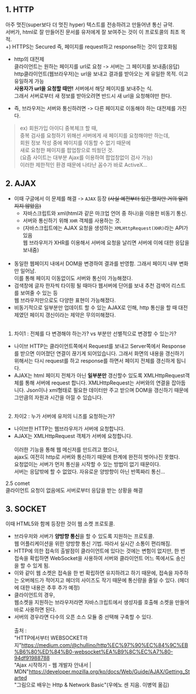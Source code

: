 ## 1. HTTP
아주 멋진(super보다 더 멋진 hyper) 텍스트를 전송하려고 만들어낸 통신 규약.  
서버가, html로 잘 만들어진 문서를 유저에게 잘 보여주는 것이 이 프로토콜의 최초 목적.  
+) HTTPS는 Secured 즉, 페이지를 request하고 response하는 것이 암호화됨  

- http의 대전제  
  클라이언트는 원하는 페이지를 url로 요청 -> 서버는 그 페이지를 보내줌(응답)  
  http클라이언트(웹브라우저)는 url을 보내고 결과를 받아오는 게 유일한 목적. 이고 유일하게 가능  
  **사용자가 url을 요청할 때만!** 서버에서 해당 페이지를 보내주는 식.  
  그래서 서버로부터 새 정보를 받아오려면 반드시 새 url을 요청해야만 한다.  

- 즉, 브라우저는 서버와 통신하려면 -> 다른 페이지로 이동해야 하는 대전제를 가진다.  
 >ex) 회원가입 아이디 중복체크 할 때,   
 >중복 검사를 요청하기 위해선 서버에게 새 페이지를 요청해야만 하는데,  
 >회원 정보 작성 중에 페이지를 이동할 수 없기 때문에  
 >새로 요청한 페이지를 팝업창으로 띄웠던 것.  
 >(요즘 사이트는 대부분 Ajax를 이용하여 팝업창없이 검사 가능)  
 >이러한 제한적인 환경 때문에 나타난 꼼수가 바로 ActiveX...  

## 2. AJAX
- 이때 구글에서 이 문제를 해결 -> `AJAX` 등장 ~~(사실 예전부터 있긴 했지만 거의 알려지지 않았음)~~  
  - 자바스크립트와 xml(html과 같은 마크업 언어 중 하나)을 이용한 비동기 통신.  
  - 서버와 통신하기 위해 `XHR` 객체를 사용하는 것.  
  - (자바스크립트에는 AJAX 요청을 생성하는 `XMLHttpRequest(XHR)`라는 API가 있음  
    웹 브라우저가 XHR를 이용해서 서버에 요청을 날리면 서버에 이에 대한 응답을 보내줌)  
&nbsp;  
- 동일한 웹페이지 내에서 DOM을 변경하여 결과를 반영함. 그래서 페이지 내부 변화만 일어남.  
  이를 통해 페이지 이동없이도 서버와 통신이 가능해졌다.  
- 검색창에 글자 한자씩 타이핑 될 때마다 웹서버에 단어를 보내 추천 검색어 리스트를 보여줄 수 있는 등    
  웹 브라우저만으로도 다양한 표현이 가능해졌다.    
- 비동기적으로 일부분만 업데이트 할 수 있는 AJAX로 인해, http 통신을 할 때 대전제였던 페이지 갱신이라는 제약은 무의미해졌다.   
&nbsp;    
1. 차이1 : 전체를 다 변경해야 하는가? vs 부분만 선별적으로 변경할 수 있는가?  
  - 나이브 HTTP는 클라이언트쪽에서 Request를 보내고 Server쪽에서 Response를 받으면 이어졌던 연결이 끊기게 되어있습니다. 그래서 화면의 내용을 갱신하기 위해서는 다시 request를 하고 response를 하면서 페이지 전체를 갱신하게 됩니다.  
  - AJAX는 html 페이지 전체가 아닌 **일부분만** 갱신할수 있도록 XMLHttpRequest객체를 통해 서버에 request 합니다. XMLHttpRequest는 서버와의 연결을 잡아둡니다. Json이나 xml형태로 필요한 데이터만 주고 받으며 DOM을 갱신하기 때문에 그만큼의 자원과 시간을 아낄 수 있습니다.  
&nbsp;  
2. 차이2 : 누가 서버에 유저의 니즈를 요청하는가?
  - 나이브한 HTTP는 웹브라우저가 서버에 요청합니다.   
  - AJAX는 XMLHttpRequest 객체가 서버에 요청합니다.   
&nbsp;  
이러한 기능을 통해 웹 메신저를 만드려고 했으나,  
ajax도 여전히 http로 서버와 통신하기 때문에 한계에 완전히 벗어나진 못했다.  
요청없이는 서버가 먼저 통신을 시작할 수 있는 방법이 없기 때문이다.  
서버는 응답밖에 할 수 없었다. 자유로운 양방향이 아닌 반쪽짜리 통신...  

2.5 comet  
클라이언트 요청이 없음에도 서버로부터 응답을 받는 상황을 해결  

## 3. SOCKET
이때 HTML5와 함께 등장한 것이 웹 소켓 프로토콜.   
- 브라우저와 서버가 **양방향 통신**을 할 수 있도록 지원하는 프로토콜.  
  웹 어플리케이션을 위한 양방향 통신 기법. 따라서 실시간 소통이 편리해짐.   
- HTTP에 의한 접속의 출발점이 클라이언트에 있다는 것에는 변험이 없지만, 한 번 접속을 확립하면 WebSocket을 사용하여 서버와 클라이언트 어느 쪽에서도 송신을 할 수 있게 됨.  
- 이와 같이 웹 소켓은 접속을 한 번 확립하면 유지하려고 하기 때문에, 접속을 자주하는 오버헤드가 적어지고 헤더의 사이즈도 작기 때문에 통신량을 줄일 수 있다. (헤더에 대한 내용은 추후 추가 예정)
- 클라이언트의 경우,  
  웹소켓을 지원하는 브라우저라면 자바스크립트에서 생성자를 호출해 소켓을 만들어 바로 사용하면 된다.  
- 서버의 경우라면 다수의 오픈 소스 모듈 중 선택해 구축할 수 있다.  
&nbsp;  
출처 :   
"HTTP에서부터 WEBSOCKET까지"<https://medium.com/@chullino/http%EC%97%90%EC%84%9C%EB%B6%80%ED%84%B0-websocket%EA%B9%8C%EC%A7%80-94df91988788>   
"Ajax 시작하기 - 웹 개발자 안내서 | MDN"<https://developer.mozilla.org/ko/docs/Web/Guide/AJAX/Getting_Started>  
"그림으로 배우는 Http & Network Basic"(우에노 센 지음. 이병억 옮김)
